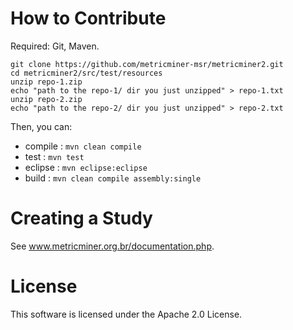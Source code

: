 # How to Contribute

Required: Git, Maven.

```
git clone https://github.com/metricminer-msr/metricminer2.git
cd metricminer2/src/test/resources
unzip repo-1.zip
echo "path to the repo-1/ dir you just unzipped" > repo-1.txt
unzip repo-2.zip
echo "path to the repo-2/ dir you just unzipped" > repo-2.txt
```

Then, you can:

* compile : `mvn clean compile`
* test    : `mvn test`
* eclipse : `mvn eclipse:eclipse`
* build   : `mvn clean compile assembly:single`

# Creating a Study

See www.metricminer.org.br/documentation.php.

# License

This software is licensed under the Apache 2.0 License.


